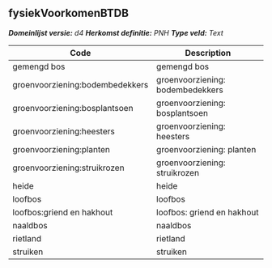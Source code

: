 ## fysiekVoorkomenBTDB

*__Domeinlijst versie:__ d4*
*__Herkomst definitie:__ PNH*
*__Type veld:__ Text*

|__Code__ |__Description__	|
|	---	|	---	|
| gemengd bos | gemengd bos |
| groenvoorziening:bodembedekkers | groenvoorziening: bodembedekkers |
| groenvoorziening:bosplantsoen | groenvoorziening: bosplantsoen |
| groenvoorziening:heesters | groenvoorziening: heesters |
| groenvoorziening:planten | groenvoorziening: planten |
| groenvoorziening:struikrozen | groenvoorziening: struikrozen |
| heide | heide |
| loofbos | loofbos |
| loofbos:griend en hakhout | loofbos: griend en hakhout |
| naaldbos | naaldbos |
| rietland | rietland |
| struiken | struiken |
